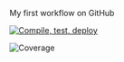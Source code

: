 My first workflow on GitHub

[![Compile, test, deploy](https://github.com/kohziyi95/day22-giphyApp/actions/workflows/main.yaml/badge.svg)](https://github.com/kohziyi95/VTTPMealPlannerApp/actions/workflows/main.yaml)

![Coverage](https://verybigbucket.sgp1.digitaloceanspaces/coverage/VTTPMealPlannerApp/jacoco.svg)
